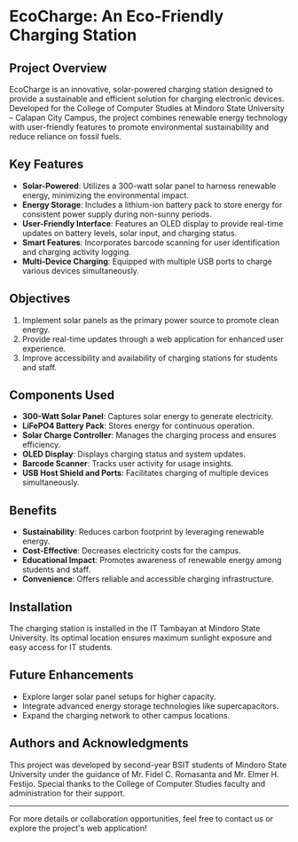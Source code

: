 # EcoCharge: An Eco-Friendly Charging Station

## Project Overview
EcoCharge is an innovative, solar-powered charging station designed to provide a sustainable and efficient solution for charging electronic devices. Developed for the College of Computer Studies at Mindoro State University – Calapan City Campus, the project combines renewable energy technology with user-friendly features to promote environmental sustainability and reduce reliance on fossil fuels.

## Key Features
- **Solar-Powered**: Utilizes a 300-watt solar panel to harness renewable energy, minimizing the environmental impact.
- **Energy Storage**: Includes a lithium-ion battery pack to store energy for consistent power supply during non-sunny periods.
- **User-Friendly Interface**: Features an OLED display to provide real-time updates on battery levels, solar input, and charging status.
- **Smart Features**: Incorporates barcode scanning for user identification and charging activity logging.
- **Multi-Device Charging**: Equipped with multiple USB ports to charge various devices simultaneously.

## Objectives
1. Implement solar panels as the primary power source to promote clean energy.
2. Provide real-time updates through a web application for enhanced user experience.
3. Improve accessibility and availability of charging stations for students and staff.

## Components Used
- **300-Watt Solar Panel**: Captures solar energy to generate electricity.
- **LiFePO4 Battery Pack**: Stores energy for continuous operation.
- **Solar Charge Controller**: Manages the charging process and ensures efficiency.
- **OLED Display**: Displays charging status and system updates.
- **Barcode Scanner**: Tracks user activity for usage insights.
- **USB Host Shield and Ports**: Facilitates charging of multiple devices simultaneously.

## Benefits
- **Sustainability**: Reduces carbon footprint by leveraging renewable energy.
- **Cost-Effective**: Decreases electricity costs for the campus.
- **Educational Impact**: Promotes awareness of renewable energy among students and staff.
- **Convenience**: Offers reliable and accessible charging infrastructure.

## Installation
The charging station is installed in the IT Tambayan at Mindoro State University. Its optimal location ensures maximum sunlight exposure and easy access for IT students.

## Future Enhancements
- Explore larger solar panel setups for higher capacity.
- Integrate advanced energy storage technologies like supercapacitors.
- Expand the charging network to other campus locations.

## Authors and Acknowledgments
This project was developed by second-year BSIT students of Mindoro State University under the guidance of Mr. Fidel C. Romasanta and Mr. Elmer H. Festijo. Special thanks to the College of Computer Studies faculty and administration for their support.

---

For more details or collaboration opportunities, feel free to contact us or explore the project's web application!

